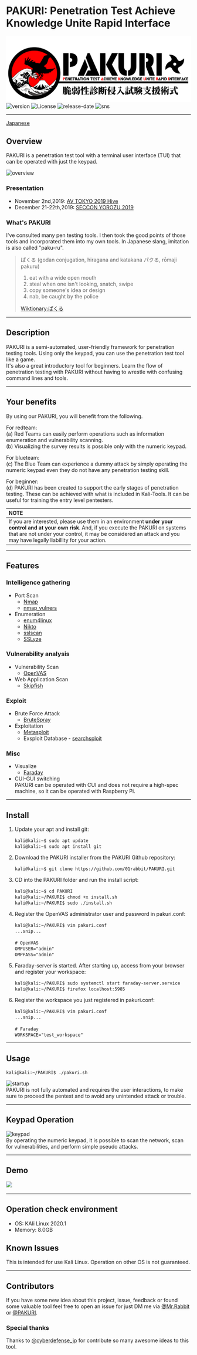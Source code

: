 # PAKURI: Penetration Test Achieve Knowledge Unite Rapid Interface

![logo](img/pakuri-banner.png)  
![version](https://img.shields.io/github/v/tag/01rabbit/PAKURI?label=Version)
![License](https://img.shields.io/github/license/01rabbit/PAKURI)
![release-date](https://img.shields.io/github/release-date/01rabbit/PAKURI)
![sns](https://img.shields.io/twitter/follow/PAKURI9?label=PAKURI&style=social)

---

[Japanese](README_ja.md)

## Overview

PAKURI is a penetration test tool with a terminal user interface (TUI) that can be operated with just the keypad.

![overview](https://user-images.githubusercontent.com/16553787/80278942-4fcbe380-8735-11ea-825d-61f662c4754a.png)

### Presentation

* November 2nd,2019: [AV TOKYO 2019 Hive](http://ja.avtokyo.org/avtokyo2019/event)
* December 21-22th,2019: [SECCON YOROZU 2019](https://www.seccon.jp/2019/akihabara/)

### What's PAKURI

I've consulted many pen testing tools. I then took the good points of those tools and incorporated them into my own tools. In Japanese slang, imitation is also called "paku-ru".
> ぱくる (godan conjugation, hiragana and katakana パクる, rōmaji pakuru)
>
> 1. eat with a wide open mouth
> 2. steal when one isn't looking, snatch, swipe  
> 3. copy someone's idea or design  
> 4. nab, be caught by the police  
>
> [Wiktionary:ぱくる](https://en.wiktionary.org/wiki/%E3%81%B1%E3%81%8F%E3%82%8B "ぱくる")

---

## Description

PAKURI is a semi-automated, user-friendly framework for penetration testing tools. Using only the keypad, you can use the penetration test tool like a game.  
It's also a great introductory tool for beginners. Learn the flow of penetration testing with PAKURI without having to wrestle with confusing command lines and tools.

---

## Your benefits

By using our PAKURI, you will benefit from the following.  

For redteam:  
  (a) Red Teams can easily perform operations such as information enumeration and vulnerability scanning.  
  (b) Visualizing the survey results is possible only with the numeric keypad.

For blueteam:  
  (c) The Blue Team can experience a dummy attack by simply operating the numeric keypad even they do not have any penetration testing skill.  

For beginner:  
  (d) PAKURI has been created to support the early stages of penetration testing. These can be achieved with what is included in Kali-Tools. It can be useful for training the entry level pentesters.

|**NOTE**  |
|:----------------|
|If you are interested, please use them in an environment **under your control and at your own risk**. And, if you execute the PAKURI on systems that are not under your control, it may be considered an attack and you may have legally liabillity for your action.|

---

## Features

### Intelligence gathering

* Port Scan
  * [Nmap](https://tools.kali.org/information-gathering/nmap)
  * [nmap_vulners](https://github.com/vulnersCom/nmap-vulners)
* Enumeration
  * [enum4linux](https://tools.kali.org/information-gathering/enum4linux)
  * [Nikto](https://tools.kali.org/information-gathering/nikto)
  * [sslscan](https://github.com/rbsec/sslscan)
  * [SSLyze](https://tools.kali.org/information-gathering/sslyze)

### Vulnerability analysis

* Vulnerability Scan
  * [OpenVAS](https://tools.kali.org/vulnerability-analysis/openvas)
* Web Application Scan
  * [Skipfish](https://tools.kali.org/web-applications/skipfish)

### Exploit

* Brute Force Attack
  * [BruteSpray](https://tools.kali.org/password-attacks/brutespray)
* Exploitation
  * [Metasploit](https://tools.kali.org/exploitation-tools/metasploit-framework)
  * Exsploit Database - [searchsploit](https://tools.kali.org/exploitation-tools/exploitdb)

### Misc

* Visualize
  * [Faraday](https://github.com/infobyte/faraday.git)
* CUI-GUI switching  
  PAKURI can be operated with CUI and does not require a high-spec machine, so it can be operated with Raspberry Pi.

---

## Install

1. Update your apt and install git:  

    ```shell
    kali@kali:~$ sudo apt update
    kali@kali:~$ sudo apt install git
    ```

2. Download the PAKURI installer from the PAKURI Github repository:

    ```shell
    kali@kali:~$ git clone https://github.com/01rabbit/PAKURI.git
    ```

3. CD into the PAKURI folder and run the install script:

    ```shell
    kali@kali:~$ cd PAKURI  
    kali@kali:~/PAKURI$ chmod +x install.sh
    kali@kali:~/PAKURI$ sudo ./install.sh
    ```

4. Register the OpenVAS administrator user and password in pakuri.conf:

    ```shell
    kali@kali:~/PAKURI$ vim pakuri.conf
    ...snip...

    # OpenVAS
    OMPUSER="admin"
    OMPPASS="admin"
    ```

5. Faraday-server is started. After starting up, access from your browser and register your workspace:

    ```shell
    kali@kali:~/PAKURI$ sudo systemctl start faraday-server.service  
    kali@kali:~/PAKURI$ firefox localhost:5985
    ```

6. Register the workspace you just registered in pakuri.conf:

    ```shell
    kali@kali:~/PAKURI$ vim pakuri.conf
    ...snip...

    # Faraday
    WORKSPACE="test_workspace"
    ```

---

## Usage

```shell
kali@kali:~/PAKURI$ ./pakuri.sh
```
![startup](https://user-images.githubusercontent.com/16553787/80306953-31e19b80-8794-11ea-8a50-554dafe65294.gif)  
PAKURI is not fully automated and requires the user interactions, to make sure to proceed the pentest and to avoid any unintended attack or trouble.  

---

## Keypad Operation

![keypad](https://user-images.githubusercontent.com/16553787/80306868-da433000-8793-11ea-9b5b-4e2b82ba3254.gif)  
By operating the numeric keypad, it is possible to scan the network, scan for vulnerabilities, and perform simple pseudo attacks.

---
## Demo

[![](https://img.youtube.com/vi/wr9i2NsaqPc/0.jpg)](https://www.youtube.com/watch?v=wr9i2NsaqPc)

---

## Operation check environment

* OS: KAli Linux 2020.1
* Memory: 8.0GB

## Known Issues

This is intended for use Kali Linux. Operation on other OS is not guaranteed.

---

## Contributors

If you have some new idea about this project, issue, feedback or found some valuable tool feel free to open an issue for just DM me via [@Mr.Rabbit](https://twitter.com/01ra66it) or [@PAKURI](https://twitter.com/PAKURI9).

### Special thanks

Thanks to [@cyberdefense_jp](https://twitter.com/cyberdefense_jp) for contribute so many awesome ideas to this tool.
